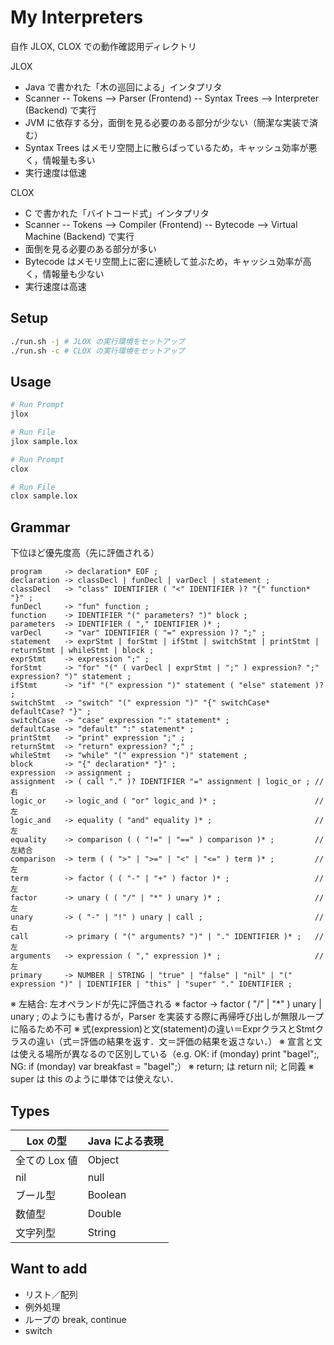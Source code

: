 # My Interpreters

自作 JLOX, CLOX での動作確認用ディレクトリ

JLOX

- Java で書かれた「木の巡回による」インタプリタ
- Scanner -- Tokens --> Parser (Frontend) -- Syntax Trees --> Interpreter (Backend) で実行
- JVM に依存する分，面倒を見る必要のある部分が少ない（簡潔な実装で済む）
- Syntax Trees はメモリ空間上に散らばっているため，キャッシュ効率が悪く，情報量も多い
- 実行速度は低速

CLOX

- C で書かれた「バイトコード式」インタプリタ
- Scanner -- Tokens --> Compiler (Frontend) -- Bytecode --> Virtual Machine (Backend) で実行
- 面倒を見る必要のある部分が多い
- Bytecode はメモリ空間上に密に連続して並ぶため，キャッシュ効率が高く，情報量も少ない
- 実行速度は高速

## Setup

```sh
./run.sh -j # JLOX の実行環境をセットアップ
./run.sh -c # CLOX の実行環境をセットアップ
```

## Usage

```sh
# Run Prompt
jlox

# Run File
jlox sample.lox
```

```sh
# Run Prompt
clox

# Run File
clox sample.lox
```

## Grammar

下位ほど優先度高（先に評価される）

```ebnf
program     -> declaration* EOF ;
declaration -> classDecl | funDecl | varDecl | statement ;
classDecl   -> "class" IDENTIFIER ( "<" IDENTIFIER )? "{" function* "}" ;
funDecl     -> "fun" function ;
function    -> IDENTIFIER "(" parameters? ")" block ;
parameters  -> IDENTIFIER ( "," IDENTIFIER )* ;
varDecl     -> "var" IDENTIFIER ( "=" expression )? ";" ;
statement   -> exprStmt | forStmt | ifStmt | switchStmt | printStmt | returnStmt | whileStmt | block ;
exprStmt    -> expression ";" ;
forStmt     -> "for" "(" ( varDecl | exprStmt | ";" ) expression? ";" expression? ")" statement ;
ifStmt      -> "if" "(" expression ")" statement ( "else" statement )? ;
switchStmt  -> "switch" "(" expression ")" "{" switchCase* defaultCase? "}" ;
switchCase  -> "case" expression ":" statement* ;
defaultCase -> "default" ":" statement* ;
printStmt   -> "print" expression ";" ;
returnStmt  -> "return" expression? ";" ;
whileStmt   -> "while" "(" expression ")" statement ;
block       -> "{" declaration* "}" ;
expression  -> assignment ;
assignment  -> ( call "." )? IDENTIFIER "=" assignment | logic_or ; // 右
logic_or    -> logic_and ( "or" logic_and )* ;                      // 左
logic_and   -> equality ( "and" equality )* ;                       // 左
equality    -> comparison ( ( "!=" | "==" ) comparison )* ;         // 左結合
comparison  -> term ( ( ">" | ">=" | "<" | "<=" ) term )* ;         // 左
term        -> factor ( ( "-" | "+" ) factor )* ;                   // 左
factor      -> unary ( ( "/" | "*" ) unary )* ;                     // 左
unary       -> ( "-" | "!" ) unary | call ;                         // 右
call        -> primary ( "(" arguments? ")" | "." IDENTIFIER )* ;   // 左
arguments   -> expression ( "," expression )* ;                     // 左
primary     -> NUMBER | STRING | "true" | "false" | "nil" | "(" expression ")" | IDENTIFIER | "this" | "super" "." IDENTIFIER ;
```

※ 左結合: 左オペランドが先に評価される
※ factor -> factor ( "/" | "*" ) unary | unary ; のようにも書けるが，Parser を実装する際に再帰呼び出しが無限ループに陥るため不可
※ 式(expression)と文(statement)の違い＝ExprクラスとStmtクラスの違い（式＝評価の結果を返す．文＝評価の結果を返さない．）
※ 宣言と文は使える場所が異なるので区別している（e.g. OK: if (monday) print "bagel";, NG: if (monday) var breakfast = "bagel";）
※ return; は return nil; と同義
※ super は this のように単体では使えない．

## Types

| Lox の型 | Java による表現 |
| - | - |
| 全ての Lox 値 | Object |
| nil | null |
| ブール型 | Boolean |
| 数値型 | Double |
| 文字列型 | String |

## Want to add

- リスト／配列
- 例外処理
- ループの break, continue
- switch
